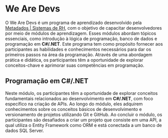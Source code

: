 # We Are Devs

O We Are Devs é um programa de aprendizado desenvolvido pela [Metadados | Sistemas de RH](https://www.metadados.com.br/), com o objetivo de capacitar desenvolvedores por meio de módulos de aprendizagem. Esses módulos abordam tópicos essenciais, como introdução à lógica de programação, banco de dados e programação em **C#/.NET**.
Este programa tem como propósito fornecer aos participantes as habilidades e conhecimentos necessários para dar os primeiros passos na área da programação. Através de uma abordagem prática e didática, os participantes têm a oportunidade de explorar conceitos-chave e aprimorar suas competências em programação.

## Programação em C#/.NET
  
Neste módulo, os participantes têm a oportunidade de explorar conceitos fundamentais relacionados ao desenvolvimento em **C#/.NET**, com foco específico na criação de APIs. Ao longo do módulo, eles adquirem conhecimentos sobre os conceitos básicos de desenvolvimento e versionamento de projetos utilizando Git e GitHub. Ao concluir o módulo, os participantes são desafiados a criar um projeto que consiste em uma API, a qual utiliza o Entity Framework como ORM e está conectada a um banco de dados SQL Server.
